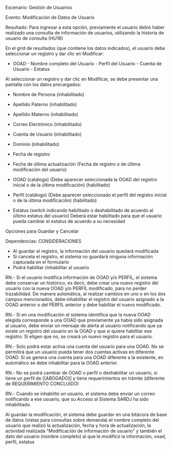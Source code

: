 Escenario:
	Gestión de Usuarios

Evento:
	Modificación de Datos de Usuario

Resultado:
Para ingresar a esta opción, previamente el usuario debió haber realizado una consulta de información de usuarios, utilizando la historia de usuario de consulta (HU16)

En el grid de resultados (que contiene los datos indicados), el usuario debe seleccionar un registro y dar clic en Modificar:
   - OOAD
    - Nombre completo del Usuario
    - Perfil del Usuario
    - Cuenta de Usuario
    - Estatus

Al seleccionar un registro y dar clic en Modificar, se debe presentar una pantalla con los datos precargados:
- Nombre de Persona (inhabilitado)
- Apellido Paterno (inhabilitado)
- Apellido Materno (inhabilitado)
- Correo Electrónico  (inhabilitado)
- Cuenta de Usuario (inhabilitado)
- Dominio (inhabilitado)
- Fecha de registro
- Fecha de última actualización (Fecha de registro o de última modificación del usuario)

- OOAD (catálogo)  (Debe aparecer seleccionada la OOAD del registro inicial o de la última modificación) (habilitado)
- Perfil (catálogo)  (Debe aparecer seleccionado el perfil del registro inicial o de la última modificación) (habilitado)

- Estatus (switch indicando habilitado o deshabilitado de acuerdo al último estatus del usuario) Deberá estar habilitado para que el usuario pueda cambiar el estatus de acuerdo a su necesidad

Opciones para Guardar y Cancelar


Dependencias:
CONSIDERACIONES

- Al guardar el registro, la información del usuario quedará modificada
- Si cancela el registro, el sistema no guardará ninguna información capturada en el formulario
- Podrá habilitar /inhabilitar al usuario 

RN.- Si el usuario modifica información de OOAD y/o PERFIL, el sistema debe conservar un histórico, es decir, debe crear una nuevo registro del usuario con la nueva OOAD y/o PERFIL modificado, para no perder trazabilidad. De manera automática, al realizar cambios en uno o en los dos campos mencionados, debe inhabilitar el registro del usuario asignado a la OOAD anterior o del PERFIL anterior y debe habilitar el nuevo modificado.

RN.- Si en una modificación el sistema identifica que la nueva OOAD elegida corresponde a una OOAD que previamente ya había sido asignada al usuario, debe enviar un mensaje de alerta al usuario notificando que ya existe un registro del usuario en la OOAD y que si quiere habilitar ese registro. Si eligen que no, se creará un nuevo registro para el usuario.

RN.- Solo podrá estar activa una cuenta del usuario para una OOAD. No se permitirá que un usuario pueda tener dos cuentas activas en diferente OOAD. Si se genera una cuenta para una OOAD diferente a la existente, en automático se debe inhabilitar para la OOAD anterior.

RN.- No se podrá cambiar de OOAD o perfil o deshabilitar un usuario, si tiene un perfil de [[ABOGADO]] y tiene requerimientos en trámite (diferente de REQUERIMIENTO CONCLUIDO)

RN.- Cuando se inhabilite un usuario, el sistema debe enviar un correo notificando a ese usuario, que su Acceso al Sistema SARDJ ha sido inhabilitado.

Al guardar la modificación, el sistema debe guardar en una bitácora de base de datos (vistas para consultas sobre demanda) el nombre completo del usuario que realizó la actualización, fecha y hora de actualización, la actividad realizada "Modificación de información de usuario" y también el dato del usuario (nombre completo) al que le modificó la información, ooad, perfil, estatus